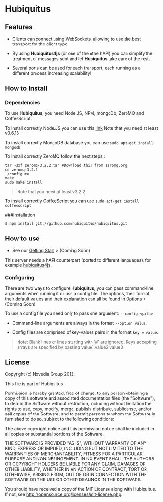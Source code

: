 # Hubiquitus

## Features

* Clients can connect using WebSockets, allowing to use the best
transport for the client type.

* By using **Hubiquitus4js** (or one of the othe hAPI) you can simplify the treatment of messages sent
and let **Hubiquitus** take care of the rest.

* Several ports can be used for each transport, each running as a different
process increasing scalability!

## How to Install
### Dependencies

To use **Hubiquitus**, you need Node.JS, NPM, mongoDb, ZeroMQ and CoffeeScript.

To install correctly Node.JS you can use this [link](https://github.com/joyent/node/wiki/Installation)
Note that you need at least v0.6.16

To install correctly MongoDB database you can use `sudo apt-get install mongodb`

To install correctly ZeroMQ follow the next steps :
```
tar -zxf zeromq-3.2.2.tar #Download this from zeromq.org
cd zeromq-3.2.2
./configure
make
sudo make install
```
> Note that you need at least v3.2.2

To install correctly CoffeeScript you can use `sudo apt-get install coffeescript`

###Installation

```
$ npm install git://github.com/hubiquitus/hubiquitus.git
```

## How to use

* See our [Getting Start](https://github.com/hubiquitus/hubiquitus/tree/master/docs/GettingStart) > (Coming Soon)

This server needs a hAPI counterpart (ported to different languages),
for example [hubiquitus4js](https://github.com/hubiquitus/hubiquitus4js).

### Configuring

There are two ways to configure **Hubiquitus**, you can pass command-line
arguments when running it or use a config file. The options, their format,
their default values and their explanation can all be found in
[Options](https://github.com/hubiquitus/hubiquitus/tree/master/docs/Options) > (Coming Soon)

To use a config file you need only to pass one argument: `--config <path>`

* Command-line arguments are always in the format `--option value`.

* Config files are comprised of key-values pairs in the format `key = value`.

> Note: Blank lines or lines starting with '#' are ignored.
> Keys accepting arrays are specified by passing value1,value2,value3


## License

Copyright (c) Novedia Group 2012.

This file is part of Hubiquitus

Permission is hereby granted, free of charge, to any person obtaining a copy
of this software and associated documentation files (the "Software"), to deal
in the Software without restriction, including without limitation the rights
to use, copy, modify, merge, publish, distribute, sublicense, and/or sell copies
of the Software, and to permit persons to whom the Software is furnished to do so,
subject to the following conditions:

The above copyright notice and this permission notice shall be included in all copies
or substantial portions of the Software.

THE SOFTWARE IS PROVIDED "AS IS", WITHOUT WARRANTY OF ANY KIND, EXPRESS OR IMPLIED,
INCLUDING BUT NOT LIMITED TO THE WARRANTIES OF MERCHANTABILITY, FITNESS FOR A PARTICULAR
PURPOSE AND NONINFRINGEMENT. IN NO EVENT SHALL THE AUTHORS OR COPYRIGHT HOLDERS BE LIABLE
FOR ANY CLAIM, DAMAGES OR OTHER LIABILITY, WHETHER IN AN ACTION OF CONTRACT, TORT OR OTHERWISE,
ARISING FROM, OUT OF OR IN CONNECTION WITH THE SOFTWARE OR THE USE OR OTHER DEALINGS IN THE SOFTWARE.

You should have received a copy of the MIT License along with Hubiquitus.
If not, see <http://opensource.org/licenses/mit-license.php>.
